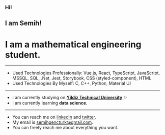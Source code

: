 ### Hi!
## I am Semih!
# I am a mathematical engineering student.
----- 

* Used Technologies Professionally: Vue.js, React, TypeScript, JavaScript, MSSQL, SQL, .Net, Jest, Storybook, CSS (styled-component), HTML
* Used Technologies By Myself: C, C++, Python, Material UI

----

* I am currently studying on **[Yildiz Technical University](https://yildiz.edu.tr/en)** ✨
* I am currently learning **data science**.

----

* You can reach me on [linkedin](https://www.linkedin.com/in/semihgencturk/) and [twitter](https://twitter.com/semihgencturk_).
* My email is semihgencturk@gmail.com. 
* You can freely reach me about everything you want.
